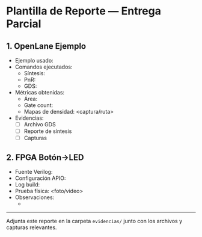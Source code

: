 # Plantilla de Reporte — Entrega Parcial

## 1. OpenLane Ejemplo
- Ejemplo usado: <nombre>
- Comandos ejecutados:
  - Síntesis: <comando>
  - PnR: <comando>
  - GDS: <comando>
- Métricas obtenidas:
  - Área: <valor>
  - Gate count: <valor>
  - Mapas de densidad: <captura/ruta>
- Evidencias:
  - [ ] Archivo GDS
  - [ ] Reporte de síntesis
  - [ ] Capturas

## 2. FPGA Botón→LED
- Fuente Verilog: <ruta>
- Configuración APIO: <ruta>
- Log build: <ruta>
- Prueba física: <foto/video>
- Observaciones:
  - <comentarios>

---
Adjunta este reporte en la carpeta `evidencias/` junto con los archivos y capturas relevantes.
